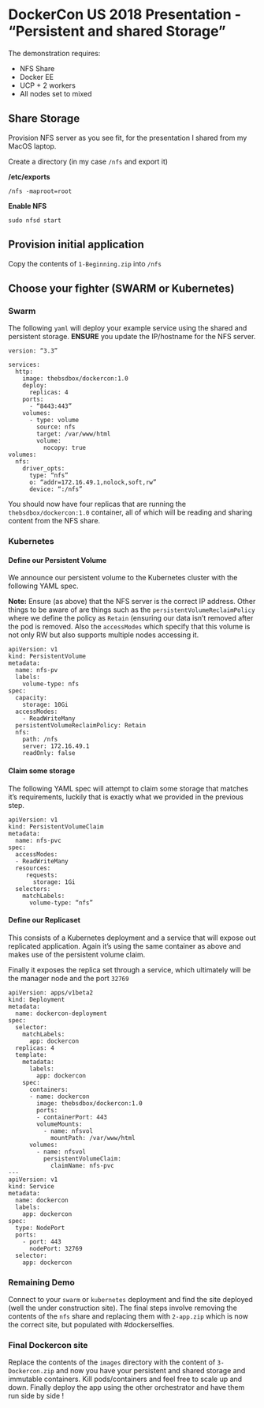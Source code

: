 # DockerCon US 2018 Presentation - “Persistent and shared Storage”

The demonstration requires:

- NFS Share
- Docker EE
- UCP + 2 workers
- All nodes set to mixed

## Share Storage

Provision NFS server as you see fit, for the presentation I shared from my MacOS laptop.

Create a directory (in my case `/nfs` and export it)

**/etc/exports**

```
/nfs -maproot=root
```

**Enable NFS**

```
sudo nfsd start
```

## Provision initial application

Copy the contents of `1-Beginning.zip` into `/nfs`

## Choose your fighter (**SWARM** or **Kubernetes**)

### Swarm

The following `yaml` will deploy your example service using the shared and persistent storage. **ENSURE** you update the IP/hostname for the NFS server.

```
version: “3.3”

services:
  http:
    image: thebsdbox/dockercon:1.0
    deploy:
      replicas: 4
    ports:
      - “8443:443”
    volumes:
      - type: volume
        source: nfs
        target: /var/www/html 
        volume:
          nocopy: true
volumes:
  nfs:
    driver_opts:
      type: “nfs”
      o: “addr=172.16.49.1,nolock,soft,rw”
      device: “:/nfs”
```

You should now have four replicas that are running the `thebsdbox/dockercon:1.0` container, all of which will be reading and sharing content from the NFS share.

### Kubernetes

#### Define our Persistent Volume

We announce our persistent volume to the Kubernetes cluster with the following YAML spec.

**Note:** Ensure (as above) that the NFS server is the correct IP address. Other things to be aware of are things such as the `persistentVolumeReclaimPolicy` where we define the policy as `Retain` (ensuring our data isn’t removed after the pod is removed. Also the `accessModes` which specify that this volume is not only RW but also supports multiple nodes accessing it.

```
apiVersion: v1
kind: PersistentVolume
metadata:
  name: nfs-pv
  labels: 
    volume-type: nfs
spec:
  capacity:
    storage: 10Gi 
  accessModes:
    - ReadWriteMany 
  persistentVolumeReclaimPolicy: Retain 
  nfs: 
    path: /nfs 
    server: 172.16.49.1
    readOnly: false
```

#### Claim some storage

The following YAML spec will attempt to claim some storage that matches it’s requirements, luckily that is exactly what we provided in the previous step.

```
apiVersion: v1
kind: PersistentVolumeClaim
metadata:
  name: nfs-pvc  
spec:
  accessModes:
  - ReadWriteMany      
  resources:
     requests:
       storage: 1Gi
  selectors:
    matchLabels:
      volume-type: “nfs”  
```

#### Define our Replicaset

This consists of a Kubernetes deployment and a service that will expose out replicated application. Again it’s using the same container as above and makes use of the persistent volume claim.

Finally it exposes the replica set through a service, which ultimately will be the manager node and the port `32769`

```
apiVersion: apps/v1beta2
kind: Deployment
metadata:
  name: dockercon-deployment
spec:
  selector:
    matchLabels:
      app: dockercon
  replicas: 4
  template:
    metadata:
      labels:
        app: dockercon
    spec:
      containers:
      - name: dockercon
        image: thebsdbox/dockercon:1.0
        ports:
        - containerPort: 443
        volumeMounts:
          - name: nfsvol 
            mountPath: /var/www/html 
      volumes:
        - name: nfsvol
          persistentVolumeClaim:
            claimName: nfs-pvc
---  
apiVersion: v1
kind: Service
metadata:
  name: dockercon
  labels:
    app: dockercon
spec:
  type: NodePort
  ports:
    - port: 443
      nodePort: 32769
  selector:
    app: dockercon
```

### Remaining Demo

Connect to your `swarm` or `kubernetes` deployment and find the site deployed (well the under construction site). The final steps involve removing the contents of the `nfs` share and replacing them with `2-app.zip` which is now the correct site, but populated with #dockerselfies. 

### Final Dockercon site

Replace the contents of the `images` directory with the content of `3-Dockercon.zip` and now you have your persistent and shared storage and immutable containers. Kill pods/containers and feel free to scale up and down. Finally deploy the app using the other orchestrator and have them run side by side !